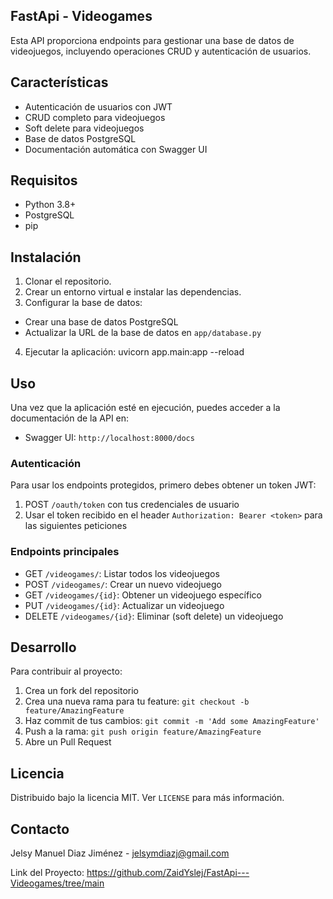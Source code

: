 ## FastApi - Videogames

Esta API proporciona endpoints para gestionar una base de datos de videojuegos, incluyendo operaciones CRUD y autenticación de usuarios.

## Características

- Autenticación de usuarios con JWT
- CRUD completo para videojuegos
- Soft delete para videojuegos
- Base de datos PostgreSQL
- Documentación automática con Swagger UI

## Requisitos

- Python 3.8+
- PostgreSQL
- pip

## Instalación

1. Clonar el repositorio.
2. Crear un entorno virtual e instalar las dependencias.
3. Configurar la base de datos:
- Crear una base de datos PostgreSQL
- Actualizar la URL de la base de datos en `app/database.py`

4. Ejecutar la aplicación: uvicorn app.main:app --reload

## Uso

Una vez que la aplicación esté en ejecución, puedes acceder a la documentación de la API en:

- Swagger UI: `http://localhost:8000/docs`

### Autenticación

Para usar los endpoints protegidos, primero debes obtener un token JWT:

1. POST `/oauth/token` con tus credenciales de usuario
2. Usar el token recibido en el header `Authorization: Bearer <token>` para las siguientes peticiones

### Endpoints principales

- GET `/videogames/`: Listar todos los videojuegos
- POST `/videogames/`: Crear un nuevo videojuego
- GET `/videogames/{id}`: Obtener un videojuego específico
- PUT `/videogames/{id}`: Actualizar un videojuego
- DELETE `/videogames/{id}`: Eliminar (soft delete) un videojuego

## Desarrollo

Para contribuir al proyecto:

1. Crea un fork del repositorio
2. Crea una nueva rama para tu feature: `git checkout -b feature/AmazingFeature`
3. Haz commit de tus cambios: `git commit -m 'Add some AmazingFeature'`
4. Push a la rama: `git push origin feature/AmazingFeature`
5. Abre un Pull Request

## Licencia

Distribuido bajo la licencia MIT. Ver `LICENSE` para más información.

## Contacto

Jelsy Manuel Diaz Jiménez - jelsymdiazj@gmail.com

Link del Proyecto: https://github.com/ZaidYslej/FastApi---Videogames/tree/main

